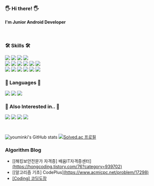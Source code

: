 


### 🖐 Hi there! 🖐
#### I'm Junior Android Developer

<br/>

### 🛠 Skills 🛠
<img src="https://img.shields.io/badge/Android-3DDC84?style=flat-square&logo=Android&logoColor=white"/> <img src="https://img.shields.io/badge/MVP-31A8FF?style=flat-square&logoColor=white"/> <img src="https://img.shields.io/badge/MVVM-FF9E0F?style=flat-square&logoColor=white"/> <img src="https://img.shields.io/badge/Clean Architecture-C70D2C?style=flat-square&logo=Google&logoColor=white"/> </br> <img src="https://img.shields.io/badge/AAC-9999FF?style=flat-square&logoColor=white"/> <img src="https://img.shields.io/badge/LifeCycles-9999FF?style=flat-square&logoColor=white"/> <img src="https://img.shields.io/badge/LiveData-9999FF?style=flat-square&logoColor=white"/> <img src="https://img.shields.io/badge/ViewModel-9999FF?style=flat-square&logoColor=white"/> <img src="https://img.shields.io/badge/Room-9999FF?style=flat-square&logoColor=white"/> <img src="https://img.shields.io/badge/Paging-9999FF?style=flat-square&logoColor=white"/> </br> <img src="https://img.shields.io/badge/DataBinding-9536FF?style=flat-square&logoColor=white"/> <img src="https://img.shields.io/badge/Coroutines-FF36B5?style=flat-square&logoColor=white"/> <img src="https://img.shields.io/badge/Dagger-FF5E00?style=flat-square&logoColor=white"/> <img src="https://img.shields.io/badge/Unit/Ui Test-CEA73D?style=flat-square&logoColor=white"/> <img src="https://img.shields.io/badge/SQLite-003B57?style=flat-square&logo=SQLite&logoColor=white"/> <img src="https://img.shields.io/badge/MySQL-4479A1?style=flat-square&logo=MySQL&logoColor=white"/> </br>


### 📖 Languages 📖
<img src="https://img.shields.io/badge/Java-007396?style=flat-square&logo=Java&logoColor=white"/> <img src="https://img.shields.io/badge/Python-007396?style=flat-square&logo=Python&logoColor=white"/> <img src="https://img.shields.io/badge/C++-00599C?style=flat-square&logo=C&logoColor=white"/>

### 🤔 Also Interested in.. 🤔
<img src="https://img.shields.io/badge/iOS-000000?style=flat-square&logo=iOS&logoColor=white"/> <img src="https://img.shields.io/badge/Swift-FA7343?style=flat-square&logo=Swift&logoColor=white"/> <img src="https://img.shields.io/badge/Spring-6DB33F?style=flat-square&logo=Spring&logoColor=white"/> <img src="https://img.shields.io/badge/Backend-6DB33F?style=flat-square&logoColor=white"/>
  
<br/>

![youminki's GitHub stats](https://github-readme-stats.vercel.app/api?username=youminki&show_icons=true&theme=radical)
[![Solved.ac
프로필](http://mazassumnida.wtf/api/v2/generate_badge?boj=dbalsrl7648)](https://solved.ac/dbalsrl7648)
</div> 

### Algorithm Blog
- [[해킹보안전문가 자격증] 배움IT자격증센터][(https://hongcoding.tistory.com/76?category=939702)](https://pass.baeoom.com/class/myClassLectureList.asp?classId=0000023082)
- [[알고리즘 기초] CodePlus][(https://www.acmicpc.net/problem/17298)](https://code.plus/course/41)
- [[Coding] 코딩도장]([https://www.acmicpc.net/problem/1707](https://dojang.io/)https://dojang.io/)

